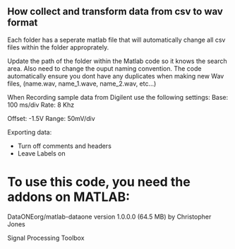 ## How collect and transform data from csv to wav format

Each folder has a seperate matlab file that will automatically change all csv files within the folder approprately. 

Update the path of the folder within the Matlab code so it knows the search area. Also need to change the ouput naming convention. The code automatically ensure you dont have any duplicates when making new Wav files, (name.wav, name_1.wave, name_2.wav, etc...)

When Recording sample data from Digilent use the following settings:
Base: 100 ms/div
Rate: 8 Khz

Offset: -1.5V
Range: 50mV/div

Exporting data: 
- Turn off comments and headers
- Leave Labels on

# To use this code, you need the addons on MATLAB: 

DataONEorg/matlab-dataone
version 1.0.0.0 (64.5 MB) by Christopher Jones

Signal Processing Toolbox